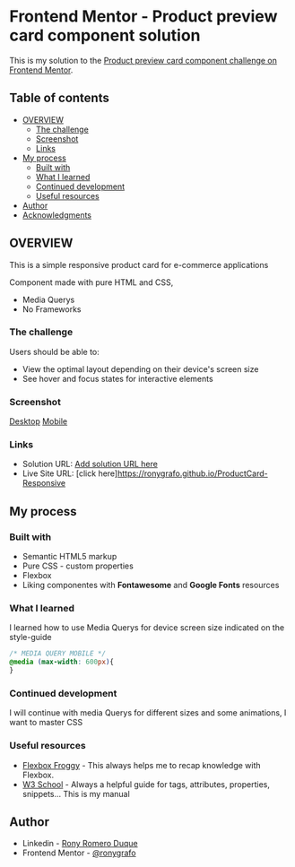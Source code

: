 # Frontend Mentor - Product preview card component solution

This is my solution to the [Product preview card component challenge on Frontend Mentor](https://www.frontendmentor.io/challenges/product-preview-card-component-GO7UmttRfa).

## Table of contents

- [OVERVIEW](#OVERVIEW)
  - [The challenge](#the-challenge)
  - [Screenshot](#screenshot)
  - [Links](#links)
- [My process](#my-process)
  - [Built with](#built-with)
  - [What I learned](#what-i-learned)
  - [Continued development](#continued-development)
  - [Useful resources](#useful-resources)
- [Author](#author)
- [Acknowledgments](#acknowledgments)

## OVERVIEW
This is a simple responsive product card for e-commerce applications

Component made with pure HTML and CSS, 
- Media Querys
- No Frameworks

### The challenge

Users should be able to:

- View the optimal layout depending on their device's screen size
- See hover and focus states for interactive elements

### Screenshot

[Desktop](https://gyazo.com/6aaf6f572283e5e25d60dd4b24aa8a99)
[Mobile](https://gyazo.com/ebbd552a9370eceb8b540a9c4eb112c3)


### Links

- Solution URL: [Add solution URL here](https://your-solution-url.com)
- Live Site URL: [click here]https://ronygrafo.github.io/ProductCard-Responsive

## My process


### Built with

- Semantic HTML5 markup
- Pure CSS - custom properties
- Flexbox
- Liking componentes with **Fontawesome** and **Google Fonts** resources

### What I learned

I learned how to use Media Querys for device screen size indicated on the style-guide

```css
/* MEDIA QUERY MOBILE */
@media (max-width: 600px){
}
```

### Continued development

I will continue with media Querys for different sizes and some animations, I want to master CSS

### Useful resources

- [Flexbox Froggy](https://flexboxfroggy.com/) - This always helps me to recap knowledge with Flexbox.
- [W3 School](https://www.w3schools.com/) - Always a helpful guide for tags, attributes, properties, snippets... This is my manual

## Author

- Linkedin - [Rony Romero Duque](https://www.linkedin.com/in/ronygrafo/)
- Frontend Mentor - [@ronygrafo](https://www.frontendmentor.io/profile/Ronygrafo)